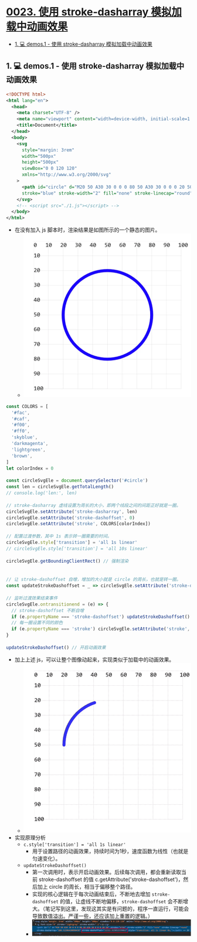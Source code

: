 # [0023. 使用 stroke-dasharray 模拟加载中动画效果](https://github.com/Tdahuyou/svg/tree/main/0023.%20%E4%BD%BF%E7%94%A8%20stroke-dasharray%20%E6%A8%A1%E6%8B%9F%E5%8A%A0%E8%BD%BD%E4%B8%AD%E5%8A%A8%E7%94%BB%E6%95%88%E6%9E%9C)

<!-- region:toc -->
- [1. 💻 demos.1 - 使用 stroke-dasharray 模拟加载中动画效果](#1--demos1---使用-stroke-dasharray-模拟加载中动画效果)
<!-- endregion:toc -->

## 1. 💻 demos.1 - 使用 stroke-dasharray 模拟加载中动画效果

```xml
<!DOCTYPE html>
<html lang="en">
  <head>
    <meta charset="UTF-8" />
    <meta name="viewport" content="width=device-width, initial-scale=1.0" />
    <title>Document</title>
  </head>
  <body>
    <svg
      style="margin: 3rem"
      width="500px"
      height="500px"
      viewBox="0 0 120 120"
      xmlns="http://www.w3.org/2000/svg"
    >
      <path id="circle" d="M20 50 A30 30 0 0 0 80 50 A30 30 0 0 0 20 50"
      stroke="blue" stroke-width="2" fill="none" stroke-linecap="round"/>
    </svg>
    <!-- <script src="./1.js"></script> -->
  </body>
</html>
```

- 在没有加入 js 脚本时，渲染结果是如图所示的一个静态的图片。
  - ![](assets/2024-12-10-11-17-57.png)

```js
const COLORS = [
  '#fac',
  '#caf',
  '#f00',
  '#ff0',
  'skyblue',
  'darkmagenta',
  'lightgreen',
  'brown',
]
let colorIndex = 0

const circleSvgEle = document.querySelector('#circle')
const len = circleSvgEle.getTotalLength()
// console.log('len:', len)

// stroke-dasharray 虚线设置为周长的大小，即两个线段之间的间距正好就是一圈。
circleSvgEle.setAttribute('stroke-dasharray', len)
circleSvgEle.setAttribute('stroke-dashoffset', 0)
circleSvgEle.setAttribute('stroke', COLORS[colorIndex])

// 配置过渡参数，其中 1s 表示转一圈需要的时间。
circleSvgEle.style['transition'] = 'all 1s linear'
// circleSvgEle.style['transition'] = 'all 10s linear'

circleSvgEle.getBoundingClientRect() // 强制渲染


// 让 stroke-dashoffset 自增，增加的大小就是 circle 的周长，也就是转一圈。
const updateStrokeDashoffset = _ => circleSvgEle.setAttribute('stroke-dashoffset', Number(circleSvgEle.getAttribute('stroke-dashoffset')) + len)

// 监听过渡效果结束事件
circleSvgEle.ontransitionend = (e) => {
  // stroke-dashoffset 不断自增
  if (e.propertyName === 'stroke-dashoffset') updateStrokeDashoffset()
  // 每一圈设置不同的颜色
  if (e.propertyName === 'stroke') circleSvgEle.setAttribute('stroke', COLORS[++colorIndex % COLORS.length])
}

updateStrokeDashoffset() // 开启动画效果
```

- 加上上述 js，可以让整个图像动起来，实现类似于加载中的动画效果。
  - ![](assets/svg.0023.gif)
- 实现原理分析
  - `c.style['transition'] = 'all 1s linear'`
    - 用于设置路径的动画效果，持续时间为1秒，速度函数为线性（也就是匀速变化）。
  - `updateStrokeDashoffset()`
    - 第一次调用时，表示开启动画效果。后续每次调用，都会重新读取当前 stroke-dashoffset 的值 c.getAttribute('stroke-dashoffset')，然后加上 circle 的周长，相当于偏移整个路径。
    - 实现的核心逻辑在于每次动画结束后，不断地去增加 `stroke-dashoffset` 的值，让虚线不断地偏移，`stroke-dashoffset` 会不断增大。（笔记写到这里，发现这其实是有问题的，程序一直运行，可能会导致数值溢出。严谨一些，还应该加上重置的逻辑。）
    - ![](assets/2024-12-10-11-42-55.png)